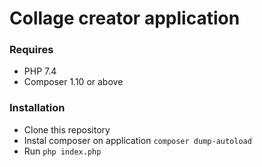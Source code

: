 # Collage creator application

### Requires
- PHP 7.4
- Composer 1.10 or above

### Installation
- Clone this repository
- Instal composer on application `composer dump-autoload`
- Run `php index.php`
